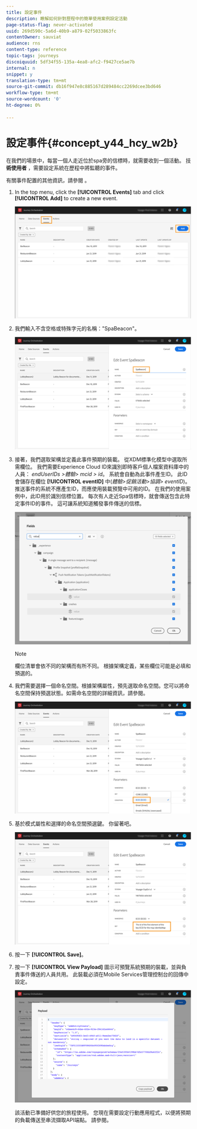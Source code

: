 ```yaml
---
title: 設定事件
description: 瞭解如何針對歷程中的簡單使用案例設定活動
page-status-flag: never-activated
uuid: 269d590c-5a6d-40b9-a879-02f5033863fc
contentOwner: sauviat
audience: rns
content-type: reference
topic-tags: journeys
discoiquuid: 5df34f55-135a-4ea8-afc2-f9427ce5ae7b
internal: n
snippet: y
translation-type: tm+mt
source-git-commit: db16f947e8c885167d289484cc2269dcee3bd646
workflow-type: tm+mt
source-wordcount: '0'
ht-degree: 0%

---
```



# 設定事件{#concept_y44_hcy_w2b}

在我們的場景中，每當一個人走近位於spa旁的信標時，就需要收到一個活動。 技 **術使用者** ，需要設定系統在歷程中將監聽的事件。

有關事件配置的其他資訊，請參閱 [](../event/about-events.md)。

1. In the top menu, click the **[!UICONTROL Events]** tab and click **[!UICONTROL Add]** to create a new event.

   ![](../assets/journeyuc1_1.png)

1. 我們輸入不含空格或特殊字元的名稱：&quot;SpaBeacon&quot;。

   ![](../assets/journeyuc1_2.png)

1. 接著，我們選取架構並定義此事件預期的裝載。 從XDM標準化模型中選取所需欄位。 我們需要Experience Cloud ID來識別即時客戶個人檔案資料庫中的人員： _endUserIDs >體驗> mcid > id_。 系統會自動為此事件產生ID。 此ID會儲存在欄位 **[!UICONTROL eventID]** 中(_體驗>促銷活動>協調> eventID_)。 推送事件的系統不應產生ID，而應使用裝載預覽中可用的ID。 在我們的使用案例中，此ID用於識別信標位置。 每次有人走近Spa信標時，就會傳送包含此特定事件ID的事件。 這可讓系統知道觸發事件傳送的信標。

   ![](../assets/journeyuc1_3.png)

   >[!NOTE]
   >
   >欄位清單會依不同的架構而有所不同。 根據架構定義，某些欄位可能是必填和預選的。

1. 我們需要選擇一個命名空間。根據架構屬性，預先選取命名空間。您可以將命名空間保持預選狀態。如需命名空間的詳細資訊，請參閱[](../event/selecting-the-namespace.md)。

   ![](../assets/journeyuc1_6.png)

1. 基於模式屬性和選擇的命名空間預選鍵。 你留著吧。

   ![](../assets/journeyuc1_5.png)

1. 按一下 **[!UICONTROL Save]**。

1. 按一下 **[!UICONTROL View Payload]** 圖示可預覽系統預期的裝載，並與負責事件傳送的人員共用。 此裝載必須在Mobile Services管理控制台的回傳中設定。

   ![](../assets/journeyuc1_7.png)

   該活動已準備好供您的旅程使用。 您現在需要設定行動應用程式，以便將預期的負載傳送至串流擷取API端點。 請參閱[](../event/additional-steps-to-send-events-to-journey-orchestration.md)。